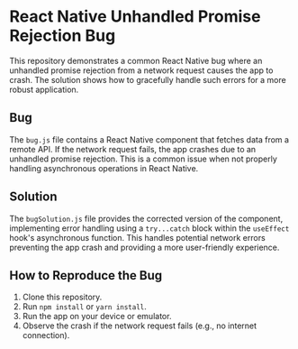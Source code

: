 # React Native Unhandled Promise Rejection Bug

This repository demonstrates a common React Native bug where an unhandled promise rejection from a network request causes the app to crash. The solution shows how to gracefully handle such errors for a more robust application.

## Bug
The `bug.js` file contains a React Native component that fetches data from a remote API.  If the network request fails, the app crashes due to an unhandled promise rejection. This is a common issue when not properly handling asynchronous operations in React Native.

## Solution
The `bugSolution.js` file provides the corrected version of the component, implementing error handling using a `try...catch` block within the `useEffect` hook's asynchronous function. This handles potential network errors preventing the app crash and providing a more user-friendly experience.

## How to Reproduce the Bug
1. Clone this repository.
2. Run `npm install` or `yarn install`.
3. Run the app on your device or emulator.
4. Observe the crash if the network request fails (e.g., no internet connection).